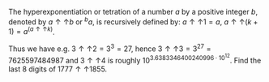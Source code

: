 The hyperexponentiation or tetration of a number $a$ by a positive integer $b$, denoted by $a\mathbin{\uparrow \uparrow}b$ or $^b a$, is recursively defined by:
$a \mathbin{\uparrow \uparrow} 1 = a$,
$a \mathbin{\uparrow \uparrow} (k+1) = a^{(a \mathbin{\uparrow \uparrow} k)}$.

Thus we have e.g. $3 \mathbin{\uparrow \uparrow} 2 = 3^3 = 27$, hence $3 \mathbin{\uparrow \uparrow} 3 = 3^{27} = 7625597484987$ and $3 \mathbin{\uparrow \uparrow} 4$ is roughly $10^{3.6383346400240996 \cdot 10^{12}}$.
Find the last $8$ digits of $1777 \mathbin{\uparrow \uparrow} 1855$.